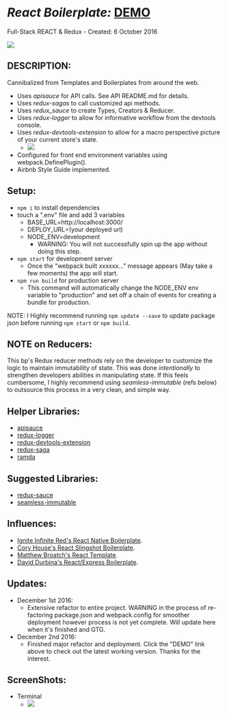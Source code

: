 # _React Boilerplate:_ [DEMO](https://trex-rbp.herokuapp.com/)
Full-Stack REACT & Redux - Created: 6 October 2016
<!-- ### Deployed on Heroku [here](https://itiner-ez.herokuapp.com/). -->
<img src="http://imgur.com/dTXjfrU.png" />


## DESCRIPTION:
Cannibalized from Templates and Boilerplates from around the web.
  * Uses _apisauce_ for API calls. See API README.md for details.
  * Uses _redux-sagas_ to call customized api methods.
  * Uses _redux_sauce_ to create Types, Creators & Reducer.
  * Uses _redux-logger_ to allow for informative workflow from the devtools console.  
  * Uses _redux-devtools-extension_ to allow for a macro perspective picture of your current store's state.
    - <img src="http://i.imgur.com/GD4VCkW.png" />
  * Configured for front end environment variables using webpack.DefinePlugin().
  * Airbnb Style Guide implemented.

## Setup:
  - `npm i` to install dependencies
  - touch a ".env" file and add 3 variables
    * BASE_URL=http://localhost:3000/
    * DEPLOY_URL=(your deployed url)
    * NODE_ENV=development
      - WARNING: You will not successfully spin up the app without doing this step.
  - `npm start` for development server
    * Once the "webpack built xxxxxx..." message appears (May take a few moments) the app will start.
  - `npm run build` for production server
    * This command will automatically change the NODE_ENV env variable to "production" and set off a chain of events for creating a bundle for production.


  NOTE: I Highly recommend running `npm update --save` to update package json before running `npm start` or `npm build`.

## NOTE on Reducers:
 This bp's Redux reducer methods rely on the developer to customize the logic to maintain immutability of state. This was done _intentionally_ to strengthen developers abilities in manipulating state.  If this feels cumbersome, I highly recommend using _seamless-immutable_ (refs below) to outsource this process in a very clean, and simple way.

## Helper Libraries:
* [apisauce](https://github.com/skellock/apisauce)
* [redux-logger](https://github.com/evgenyrodionov/redux-logger)
* [redux-devtools-extension](https://github.com/zalmoxisus/redux-devtools-extension)
* [redux-saga](https://github.com/yelouafi/redux-saga)
* [ramda](https://github.com/ramda)

## Suggested Libraries:
* [redux-sauce](https://github.com/skellock/reduxsauce)
* [seamless-immutable](https://github.com/rtfeldman/seamless-immutable)

## Influences:
* [Ignite Infinite Red's React Native Boilerplate](https://github.com/infinitered/ignite).
* [Cory House's React Slingshot Boilerplate](https://github.com/coryhouse/react-slingshot).
* [Matthew Broatch's React Template](https://github.com/mnbroatch/react-template).
* [David Durbina's React/Express Boilerplate](https://github.com/WindUpDurb/React-Express-Boilerplate).

## Updates:
* December 1st 2016:
  - Extensive refactor to entire project.  WARNING in the process of re-factoring package.json and webpack.config for smoother deployment however process is not yet complete.  Will update here when it's finished and GTG.
* December 2nd 2016:
  - Finished major refactor and deployment. Click the "DEMO" link above to check out the latest working version.  Thanks for the interest.

## ScreenShots:
* Terminal
  - <img src="http://i.imgur.com/RjJ7yfA.png" />
